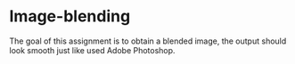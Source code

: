 # Image-blending
The goal of this assignment is to obtain a blended image, the output should look smooth just like used Adobe Photoshop.
